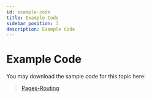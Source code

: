```yaml
---
id: example-code
title: Example Code
sidebar_position: 3
description: Example Code
---
```


# Example Code

You may download the sample code for this topic here:

> [Pages-Routing](https://github.com/WPAS-Examples/Pages-Routing)
